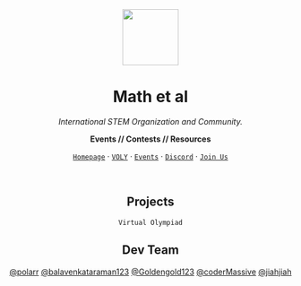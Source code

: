 <div align="center">

<img height="100" src="https://mathetal.org/images/favicon.png" />

# Math et al

*International STEM Organization and Community.*

**Events // Contests // Resources**

[`Homepage`](https://mathetal.org) · [`VOLY`](https://voly.mathetal.org) · [`Events`](https://mathetal.org/contests) · [`Discord`](https://mathetal.org/discord) · [`Join Us`](https://mathetal.org/apply) 

<br/>
  
## Projects

`Virtual Olympiad`

## Dev Team
[@polarr]( https://github.com/polarr )
[@balavenkataraman123]( https://github.com/balavenkataraman123 )
[@Goldengold123]( https://github.com/Goldengold123 )
[@coderMassive]( https://github.com/coderMassive )
[@jiahjiah]( https://github.com/jiahjiah )

</div>
